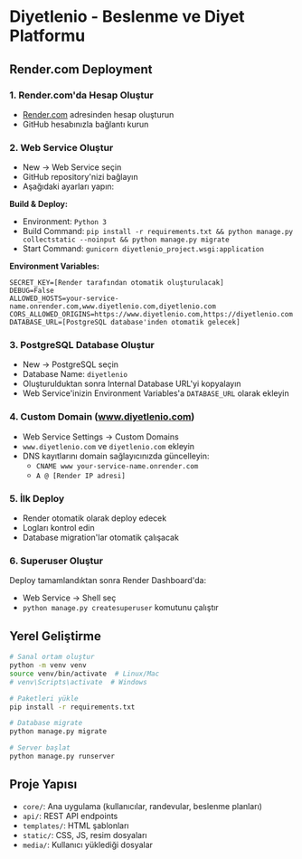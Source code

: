 # Diyetlenio - Beslenme ve Diyet Platformu

## Render.com Deployment

### 1. Render.com'da Hesap Oluştur
- [Render.com](https://render.com) adresinden hesap oluşturun
- GitHub hesabınızla bağlantı kurun

### 2. Web Service Oluştur
- New → Web Service seçin
- GitHub repository'nizi bağlayın
- Aşağıdaki ayarları yapın:

**Build & Deploy:**
- Environment: `Python 3`
- Build Command: `pip install -r requirements.txt && python manage.py collectstatic --noinput && python manage.py migrate`
- Start Command: `gunicorn diyetlenio_project.wsgi:application`

**Environment Variables:**
```
SECRET_KEY=[Render tarafından otomatik oluşturulacak]
DEBUG=False
ALLOWED_HOSTS=your-service-name.onrender.com,www.diyetlenio.com,diyetlenio.com
CORS_ALLOWED_ORIGINS=https://www.diyetlenio.com,https://diyetlenio.com
DATABASE_URL=[PostgreSQL database'inden otomatik gelecek]
```

### 3. PostgreSQL Database Oluştur
- New → PostgreSQL seçin
- Database Name: `diyetlenio`
- Oluşturulduktan sonra Internal Database URL'yi kopyalayın
- Web Service'inizin Environment Variables'a `DATABASE_URL` olarak ekleyin

### 4. Custom Domain (www.diyetlenio.com)
- Web Service Settings → Custom Domains
- `www.diyetlenio.com` ve `diyetlenio.com` ekleyin
- DNS kayıtlarını domain sağlayıcınızda güncelleyin:
  - `CNAME www your-service-name.onrender.com`
  - `A @ [Render IP adresi]`

### 5. İlk Deploy
- Render otomatik olarak deploy edecek
- Logları kontrol edin
- Database migration'lar otomatik çalışacak

### 6. Superuser Oluştur
Deploy tamamlandıktan sonra Render Dashboard'da:
- Web Service → Shell seç
- `python manage.py createsuperuser` komutunu çalıştır

## Yerel Geliştirme

```bash
# Sanal ortam oluştur
python -m venv venv
source venv/bin/activate  # Linux/Mac
# venv\Scripts\activate  # Windows

# Paketleri yükle
pip install -r requirements.txt

# Database migrate
python manage.py migrate

# Server başlat
python manage.py runserver
```

## Proje Yapısı
- `core/`: Ana uygulama (kullanıcılar, randevular, beslenme planları)
- `api/`: REST API endpoints
- `templates/`: HTML şablonları
- `static/`: CSS, JS, resim dosyaları
- `media/`: Kullanıcı yüklediği dosyalar